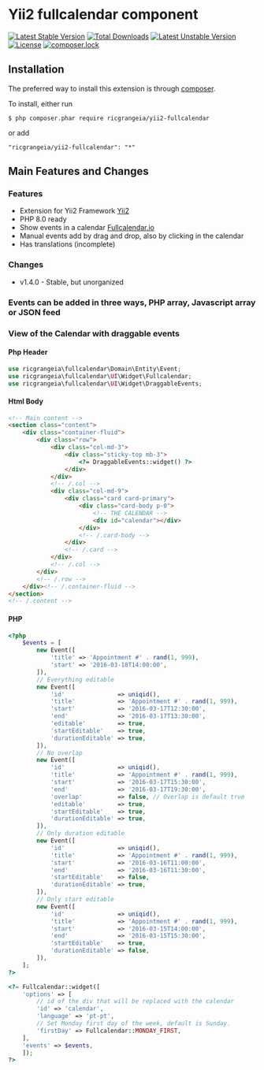 # Yii2 fullcalendar component

[![Latest Stable Version](https://poser.pugx.org/ricgrangeia/yii2-fullcalendar/v/stable)](https://packagist.org/packages/ricgrangeia/yii2-fullcalendar)
[![Total Downloads](https://poser.pugx.org/ricgrangeia/yii2-fullcalendar/downloads)](https://packagist.org/packages/ricgrangeia/yii2-fullcalendar)
[![Latest Unstable Version](https://poser.pugx.org/ricgrangeia/yii2-fullcalendar/v/unstable)](https://packagist.org/packages/ricgrangeia/yii2-fullcalendar)
[![License](https://poser.pugx.org/ricgrangeia/yii2-fullcalendar/license)](https://packagist.org/packages/ricgrangeia/yii2-fullcalendar)
[![composer.lock](https://poser.pugx.org/ricgrangeia/yii2-fullcalendar/composerlock)](https://packagist.org/packages/ricgrangeia/yii2-fullcalendar)

## Installation

The preferred way to install this extension is through [composer](http://getcomposer.org/download/).

To install, either run

```
$ php composer.phar require ricgrangeia/yii2-fullcalendar
```

or add

```
"ricgrangeia/yii2-fullcalendar": "*"
```

## Main Features and Changes

### Features
* Extension for Yii2 Framework [Yii2](https://www.yiiframework.com/)
* PHP 8.0 ready
* Show events in a calendar [Fullcalendar.io](https://fullcalendar.io/)
* Manual events add by drag and drop, also by clicking in the calendar
* Has translations (incomplete)
### Changes
* v1.4.0 - Stable, but unorganized

### Events can be added in three ways, PHP array, Javascript array or JSON feed

### View of the Calendar with draggable events
#### Php Header
```php
use ricgrangeia\fullcalendar\Domain\Entity\Event;
use ricgrangeia\fullcalendar\UI\Widget\Fullcalendar;
use ricgrangeia\fullcalendar\UI\Widget\DraggableEvents;
```
#### Html Body
```html
<!-- Main content -->
<section class="content">
    <div class="container-fluid">
        <div class="row">
            <div class="col-md-3">
                <div class="sticky-top mb-3">
                    <?= DraggableEvents::widget() ?>
                </div>
            </div>
            <!-- /.col -->
            <div class="col-md-9">
                <div class="card card-primary">
                    <div class="card-body p-0">
                        <!-- THE CALENDAR -->
                        <div id="calendar"></div>
                    </div>
                    <!-- /.card-body -->
                </div>
                <!-- /.card -->
            </div>
            <!-- /.col -->
        </div>
        <!-- /.row -->
    </div><!-- /.container-fluid -->
</section>
<!-- /.content -->
```

#### PHP
```php
<?php
    $events = [
        new Event([
            'title' => 'Appointment #' . rand(1, 999),
            'start' => '2016-03-18T14:00:00',
        ]),
        // Everything editable
        new Event([
            'id'               => uniqid(),
            'title'            => 'Appointment #' . rand(1, 999),
            'start'            => '2016-03-17T12:30:00',
            'end'              => '2016-03-17T13:30:00',
            'editable'         => true,
            'startEditable'    => true,
            'durationEditable' => true,
        ]),
        // No overlap
        new Event([
            'id'               => uniqid(),
            'title'            => 'Appointment #' . rand(1, 999),
            'start'            => '2016-03-17T15:30:00',
            'end'              => '2016-03-17T19:30:00',
            'overlap'          => false, // Overlap is default true
            'editable'         => true,
            'startEditable'    => true,
            'durationEditable' => true,
        ]),
        // Only duration editable
        new Event([
            'id'               => uniqid(),
            'title'            => 'Appointment #' . rand(1, 999),
            'start'            => '2016-03-16T11:00:00',
            'end'              => '2016-03-16T11:30:00',
            'startEditable'    => false,
            'durationEditable' => true,
        ]),
        // Only start editable
        new Event([
            'id'               => uniqid(),
            'title'            => 'Appointment #' . rand(1, 999),
            'start'            => '2016-03-15T14:00:00',
            'end'              => '2016-03-15T15:30:00',
            'startEditable'    => true,
            'durationEditable' => false,
        ]),
    ];
?>

<?= Fullcalendar::widget([
    'options' => [
        // id of the div that will be replaced with the calendar
        'id' => 'calendar',
        'language' => 'pt-pt',
        // Set Monday first day of the week, default is Sunday.
        'firstDay' => Fullcalendar::MONDAY_FIRST,
    ],
	'events' => $events,
    ]);
?>
```

